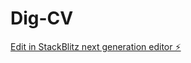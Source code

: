 # Dig-CV

[Edit in StackBlitz next generation editor ⚡️](https://stackblitz.com/~/github.com/znzmzrijz/Dig-CV)